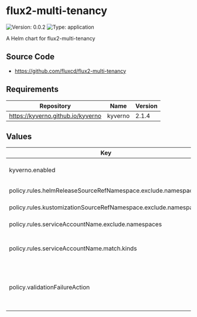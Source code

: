 # flux2-multi-tenancy

![Version: 0.0.2](https://img.shields.io/badge/Version-0.0.2-informational?style=flat-square) ![Type: application](https://img.shields.io/badge/Type-application-informational?style=flat-square)

A Helm chart for flux2-multi-tenancy

## Source Code

* <https://github.com/fluxcd/flux2-multi-tenancy>

## Requirements

| Repository | Name | Version |
|------------|------|---------|
| https://kyverno.github.io/kyverno | kyverno | 2.1.4 |

## Values

| Key | Type | Default | Description |
|-----|------|---------|-------------|
| kyverno.enabled | bool | `false` | Enable kyverno to be installed as dependencies. |
| policy.rules.helmReleaseSourceRefNamespace.exclude.namespaces | list | `["flux-system"]` | List of namestace to ignore. |
| policy.rules.kustomizationSourceRefNamespace.exclude.namespaces | list | `["flux-system"]` | List of namestace to ignore. |
| policy.rules.serviceAccountName.exclude.namespaces | list | `["flux-system"]` | List of namestace to ignore. |
| policy.rules.serviceAccountName.match.kinds | list | `["Kustomization","HelmRelease"]` | The `Kinds` we want to check that a serviceAccountName is set |
| policy.validationFailureAction | string | `"enforce"` | Tells Kyverno if the resource being validated should be allowed but reported (`audit`) or blocked (`enforce`). |

